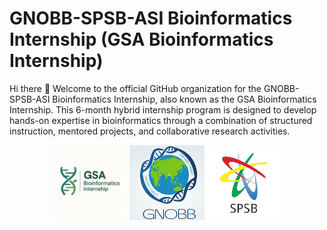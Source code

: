 # GNOBB-SPSB-ASI Bioinformatics Internship (GSA Bioinformatics Internship)
Hi there 👋
Welcome to the official GitHub organization for the GNOBB-SPSB-ASI Bioinformatics Internship, also known as the GSA Bioinformatics Internship. This 6-month hybrid internship program is designed to develop hands-on expertise in bioinformatics through a combination of structured instruction, mentored projects, and collaborative research activities.

<p align="center">
  <img src="GSABioinformaticsInternship.png" alt="ASI" width="120"/>
  <img src="GNOBB.png" alt="SPSB" width="120"/>
  <img src="SPSB.png" alt="GSA" width="120"/>
</p>



<!--

**Here are some ideas to get you started:**

🙋‍♀️ A short introduction - what is your organization all about?
🌈 Contribution guidelines - how can the community get involved?
👩‍💻 Useful resources - where can the community find your docs? Is there anything else the community should know?
🍿 Fun facts - what does your team eat for breakfast?
🧙 Remember, you can do mighty things with the power of [Markdown](https://docs.github.com/github/writing-on-github/getting-started-with-writing-and-formatting-on-github/basic-writing-and-formatting-syntax)
-->
